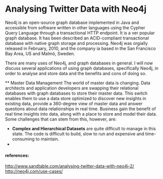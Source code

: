 Analysing Twitter Data with Neo4j
======================================

Neo4j is an open-source graph database implemented in Java and accessible from software written in other languages using the Cypher Query Language through a transactional HTTP endpoint. It is a ver popular graph database. It has been described an ACID-compliant transactional database with native graph storage and processing. Neo4j was orgially released in February, 2010, and the company ia based in the San Francisco Bay Area, US and Malmö, Sweden.

There are many uses of Neo4j, and graph databases in general. I will now discuss several applications of using graph databases, specifically Neo4j, in order to analyse and store data and the benefits and cons of doing so.

** Master Data Management
The world of master data is changing. Data architects and application developers are swapping their relational databases with graph databases to store their master data. This switch enables them to use a data store optimized to discover new insights in existing data, provide a 360-degree view of master data and answer questions about data relationships in real time. Business gain the benefit of real time insights into data, along with a place to store and model their data. Some challenges that can stem from this, however, are:
* **Complex and Hierarchical Datasets** are quite difficult to manage in this state. The code is difficult to build, slow to run and expensive and time-consuming to maintain.
* 

#### references:
http://www.sandtable.com/analysing-twitter-data-with-neo4j-2/
http://neo4j.com/use-cases/
